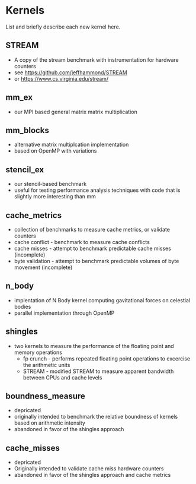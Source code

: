 # Kernels

List and briefly describe each new kernel here.

## STREAM
- A copy of the stream benchmark with instrumentation for hardware counters
- see https://github.com/jeffhammond/STREAM
- or https://www.cs.virginia.edu/stream/


## mm_ex
- our MPI based general matrix matrix multiplication

## mm_blocks
- alternative matrix multiplcation implementation
- based on OpenMP with variations


## stencil_ex
- our stencil-based benchmark
- useful for testing performance analysis techniques with code that is slightly more interesting than mm


## cache_metrics
- collection of benchmarks to measure cache metrics, or validate counters
- cache conflict - benchmark to measure cache conflicts 
- cache misses - attempt to benchmark predictable cache misses (incomplete)
- byte validation - attempt to benchmark predictable volumes of byte movement (incomplete)

## n_body
- implentation of N Body kernel computing gavitational forces on celestial bodies
- parallel implementation through OpenMP


## shingles
- two kernels to measure the performance of the floating point and memory operations
  - fp crunch - performs repeated floating point operations to excercise the arithmetic units
  - STREAM - modified STREAM to measure apparent bandwidth between CPUs and cache levels


## boundness_measure
- depricated
- originally intended to benchmark the relative boundness of kernels based on arithmetic intensity
- abandoned in favor of the shingles approach


## cache_misses
- depricated
- Originally intended to validate cache miss hardware counters
- abandoned in favor of the shingles approach and cache metrics
